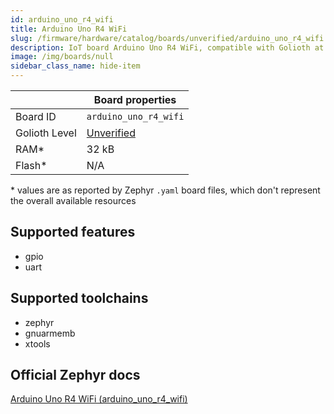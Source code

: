 ```yaml
---
id: arduino_uno_r4_wifi
title: Arduino Uno R4 WiFi
slug: /firmware/hardware/catalog/boards/unverified/arduino_uno_r4_wifi
description: IoT board Arduino Uno R4 WiFi, compatible with Golioth at unverified level.
image: /img/boards/null
sidebar_class_name: hide-item
---
```


[//]: # (This is an auto-generated file, do not edit! Changes to it will be lost upon re-generation)



|                | Board properties     |
| -------------  | -------------------- |
| Board ID       | `arduino_uno_r4_wifi` |
| Golioth Level  | [Unverified](/firmware/hardware#unverified-boards) |
| RAM*           | 32 kB |
| Flash*         | N/A |

\* values are as reported by Zephyr `.yaml` board files, which don't represent the overall available resources



## Supported features

* gpio
* uart

## Supported toolchains

* zephyr
* gnuarmemb
* xtools

## Official Zephyr docs

[Arduino Uno R4 WiFi (arduino_uno_r4_wifi)](https://docs.zephyrproject.org/latest/boards/arduino/uno_r4/doc/index.html)
